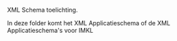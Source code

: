 XML Schema toelichting.

In deze folder komt het XML Applicatieschema of de XML Applicatieschema's voor
IMKL

